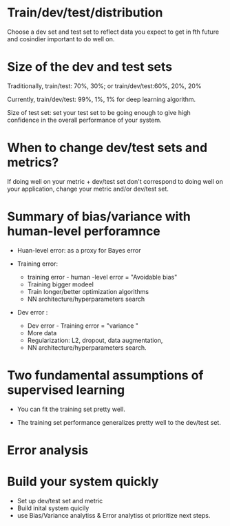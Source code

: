# Train/dev/test/distribution

Choose a dev set and test set to reflect data you expect to get in fth future and cosindier important to do well on.

# Size of the dev and test sets

Traditionally, train/test: 70%, 30%; or train/dev/test:60%, 20%, 20%

Currently, train/dev/test: 99%, 1%, 1% for deep learning algorithm.

Size of test set: set your test set to be going enough to give high confidence in the overall performance of your system.

# When to change dev/test sets and metrics?

If doing well on your metric + dev/test set don't correspond to doing well on your application, change your metric and/or dev/test set.

# Summary of bias/variance with human-level perforamnce

* Huan-level error: as a proxy for Bayes error

* Training error:

  * training error - human -level error = "Avoidable bias"
  * Training bigger modeel
  * Train longer/better optimization algorithms 
  * NN architecture/hyperparameters search

* Dev error :

  * Dev error - Training error = "variance "
  * More data
  * Regularization: L2, dropout, data augmentation, 
  * NN architecture/hyperparameters search.

# Two fundamental assumptions of supervised learning

* You can fit the training set pretty well.

* The training set performance generalizes pretty well to the dev/test set.


# Error analysis

# Build your system quickly

 * Set up dev/test set and metric
 * Build inital system quicily
 * use Bias/Variance analytiss & Error analytiss ot prioritize next steps. 







